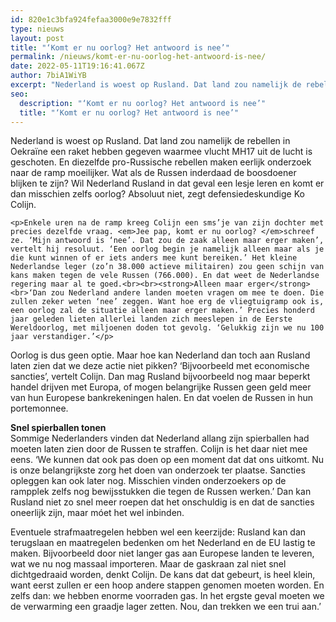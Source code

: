 ```yaml
---
id: 820e1c3bfa924fefaa3000e9e7832fff
type: nieuws
layout: post
title: "‘Komt er nu oorlog? Het antwoord is nee’"
permalink: /nieuws/komt-er-nu-oorlog-het-antwoord-is-nee/
date: 2022-05-11T19:16:41.067Z
author: 7biA1WiYB
excerpt: "Nederland is woest op Rusland. Dat land zou namelijk de rebellen in Oekraïne een raket hebben gegeven waarmee vlucht MH17 uit de lucht is geschoten. En diezelfde pro-Russische rebellen maken eerlijk onderzoek naar de ramp moeilijker. Wat als de Russen inderdaad de boosdoener blijken te zijn? Wil Nederland Rusland in dat geval een lesje leren en komt er dan misschien zelfs oorlog? Absoluut niet, zegt defensiedeskundige Ko Colijn.   "
seo:
  description: "‘Komt er nu oorlog? Het antwoord is nee’"
  title: "‘Komt er nu oorlog? Het antwoord is nee’"
---
```

Nederland is woest op Rusland. Dat land zou namelijk de rebellen in Oekraïne een raket hebben gegeven waarmee vlucht MH17 uit de lucht is geschoten. En diezelfde pro-Russische rebellen maken eerlijk onderzoek naar de ramp moeilijker. Wat als de Russen inderdaad de boosdoener blijken te zijn? Wil Nederland Rusland in dat geval een lesje leren en komt er dan misschien zelfs oorlog? Absoluut niet, zegt defensiedeskundige Ko Colijn.   

    <p>Enkele uren na de ramp kreeg Colijn een sms’je van zijn dochter met precies dezelfde vraag. <em>Jee pap, komt er nu oorlog? </em>schreef ze. ‘Mijn antwoord is ‘nee’. Dat zou de zaak alleen maar erger maken’, vertelt hij resoluut. ‘Een oorlog begin je namelijk alleen maar als je die kunt winnen of er iets anders mee kunt bereiken.’ Het kleine Nederlandse leger (zo’n 38.000 actieve militairen) zou geen schijn van kans maken tegen de vele Russen (766.000). En dat weet de Nederlandse regering maar al te goed.<br><br><strong>Alleen maar erger</strong><br>‘Dan zou Nederland andere landen moeten vragen om mee te doen. Die zullen zeker weten ‘nee’ zeggen. Want hoe erg de vliegtuigramp ook is, een oorlog zal de situatie alleen maar erger maken.’ Precies honderd jaar geleden lieten allerlei landen zich meeslepen in de Eerste Wereldoorlog, met miljoenen doden tot gevolg. ‘Gelukkig zijn we nu 100 jaar verstandiger.’</p>
<p>Oorlog is dus geen optie. Maar hoe kan Nederland dan toch aan Rusland laten zien dat we deze actie niet pikken? ‘Bijvoorbeeld met economische sancties’, vertelt Colijn. Dan mag Rusland bijvoorbeeld nog maar beperkt handel drijven met Europa, of mogen belangrijke Russen geen geld meer van hun Europese bankrekeningen halen. En dat voelen de Russen in hun portemonnee.</p>
<p><strong>Snel spierballen tonen</strong><br>Sommige Nederlanders vinden dat Nederland allang zijn spierballen had moeten laten zien door de Russen te straffen. Colijn is het daar niet mee eens. ‘We kunnen dat ook pas doen op een moment dat dat ons uitkomt. Nu is onze belangrijkste zorg het doen van onderzoek ter plaatse. Sancties opleggen kan ook later nog. Misschien vinden onderzoekers op de rampplek zelfs nog bewijsstukken die tegen de Russen werken.’ Dan kan Rusland niet zo snel meer roepen dat het onschuldig is en dat de sancties oneerlijk zijn, maar móet het wel inbinden.</p>
<p>Eventuele strafmaatregelen hebben wel een keerzijde: Rusland kan dan terugslaan en maatregelen bedenken om het Nederland en de EU lastig te maken. Bijvoorbeeld door niet langer gas aan Europese landen te leveren, wat we nu nog massaal importeren. Maar de gaskraan zal niet snel dichtgedraaid worden, denkt Colijn. De kans dat dat gebeurt, is heel klein, want eerst zullen er een hoop andere stappen genomen moeten worden. En zelfs dan: we hebben enorme voorraden gas. In het ergste geval moeten we de verwarming een graadje lager zetten. Nou, dan trekken we een trui aan.’ </p>  
